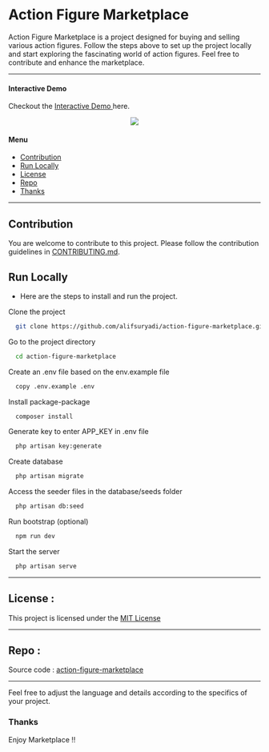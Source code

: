 # Action Figure Marketplace

Action Figure Marketplace is a project designed for buying and selling various action figures. Follow the steps above to set up the project locally and start exploring the fascinating world of action figures. Feel free to contribute and enhance the marketplace.

---

#### Interactive Demo

Checkout the <a target="_blank" href="http://actionfigure.rf.gd"> Interactive Demo </a> here.

<p align="center">
    <img src="https://github.com/alifsuryadi/action-figure-marketplace/assets/119511703/7ab9ed16-0c2e-4a46-a37a-bdd4c5e5d206">
</p>

#### Menu

-   [Contribution](#Contribution)
-   [Run Locally](#Run-Locally)
-   [License](#License)
-   [Repo](#Repo)
-   [Thanks](#Thanks)

---

## Contribution

You are welcome to contribute to this project. Please follow the contribution guidelines in [CONTRIBUTING.md](CONTRIBUTING.md).

## Run Locally

-   Here are the steps to install and run the project.

Clone the project

```bash
  git clone https://github.com/alifsuryadi/action-figure-marketplace.git
```

Go to the project directory

```bash
  cd action-figure-marketplace
```

Create an .env file based on the env.example file

```bash
  copy .env.example .env
```

Install package-package

```bash
  composer install
```

Generate key to enter APP_KEY in .env file

```bash
  php artisan key:generate
```

Create database

```bash
  php artisan migrate
```

Access the seeder files in the database/seeds folder

```bash
  php artisan db:seed
```

Run bootstrap (optional)

```bash
  npm run dev
```

Start the server

```bash
  php artisan serve
```

---

## License :

This project is licensed under the [MIT License](LICENSE)

---

## Repo :

Source code : [action-figure-marketplace](https://github.com/alifsuryadi/action-figure-marketplace)

---

Feel free to adjust the language and details according to the specifics of your project.

### Thanks

Enjoy Marketplace !!
